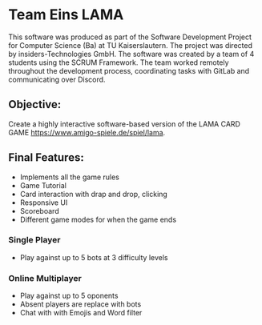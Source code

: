 # Team Eins LAMA
This software was produced as part of the Software Development Project for Computer Science (Ba) at TU Kaiserslautern. The project was directed by insiders-Technologies GmbH. 
The software was created by a team of 4 students using the SCRUM Framework. The team worked remotely throughout the development process, coordinating tasks with GitLab and communicating over Discord.

## Objective: 
Create a highly interactive software-based version of the LAMA CARD GAME https://www.amigo-spiele.de/spiel/lama. 

## Final Features: 
- Implements all the game rules
- Game Tutorial
- Card interaction with drap and drop, clicking
- Responsive UI
- Scoreboard 
- Different game modes for when the game ends

### Single Player
  - Play against up to 5 bots at 3 difficulty levels
### Online Multiplayer
  - Play against up to 5 oponents
  - Absent players are replace with bots
  - Chat with with Emojis and Word filter



